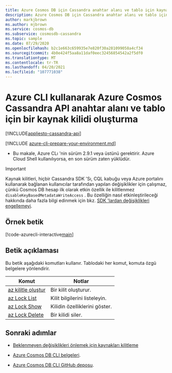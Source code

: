 ```yaml
---
title: Azure Cosmos DB için Cassandra anahtar alanı ve tablo için kaynak kilidi oluşturma
description: Azure Cosmos DB için Cassandra anahtar alanı ve tablo için kaynak kilidi oluşturma
author: markjbrown
ms.author: mjbrown
ms.service: cosmos-db
ms.subservice: cosmosdb-cassandra
ms.topic: sample
ms.date: 07/29/2020
ms.openlocfilehash: b2c1e663c659935e7e820f30a281099058a4cf34
ms.sourcegitcommit: 4b0e424f5aa8a11daf0eec32456854542a2f5df0
ms.translationtype: MT
ms.contentlocale: tr-TR
ms.lasthandoff: 04/20/2021
ms.locfileid: "107771038"
---
```

# <a name="create-a-resource-lock-for-azure-cosmos-cassandra-api-keyspace-and-table-using-azure-cli"></a>Azure CLI kullanarak Azure Cosmos Cassandra API anahtar alanı ve tablo için bir kaynak kilidi oluşturma
[!INCLUDE[appliesto-cassandra-api](../../../includes/appliesto-cassandra-api.md)]

[!INCLUDE [azure-cli-prepare-your-environment.md](../../../../../includes/azure-cli-prepare-your-environment.md)]

- Bu makale, Azure CLı 'nin sürüm 2.9.1 veya üstünü gerektirir. Azure Cloud Shell kullanılıyorsa, en son sürüm zaten yüklüdür.

> [!IMPORTANT]
> Kaynak kilitleri, hiçbir Cassandra SDK 'Sı, CQL kabuğu veya Azure portalını kullanarak bağlanan kullanıcılar tarafından yapılan değişiklikler için çalışmaz, çünkü Cosmos DB hesap ilk olarak etkin özellik ile kilitlenmez `disableKeyBasedMetadataWriteAccess` . Bu özelliğin nasıl etkinleştirileceği hakkında daha fazla bilgi edinmek için bkz. [SDK 'lardan değişiklikleri engellemeyi](../../../role-based-access-control.md#prevent-sdk-changes).

## <a name="sample-script"></a>Örnek betik

[!code-azurecli-interactive[main](../../../../../cli_scripts/cosmosdb/cassandra/lock.sh "Create a resource lock for an Azure Cosmos DB Cassandra API keyspace, and table.")]

## <a name="script-explanation"></a>Betik açıklaması

Bu betik aşağıdaki komutları kullanır. Tablodaki her komut, komuta özgü belgelere yönlendirir.

| Komut | Notlar |
|---|---|
| [az kilitle oluştur](/cli/azure/lock#az_lock_create) | Bir kilit oluşturur. |
| [az Lock List](/cli/azure/lock#az_lock_list) | Kilit bilgilerini listeleyin. |
| [az Lock Show](/cli/azure/lock#az_lock_show) | Kilidin özelliklerini göster. |
| [az Lock Delete](/cli/azure/lock#az_lock_delete) | Bir kilidi siler. |

## <a name="next-steps"></a>Sonraki adımlar

- [Beklenmeyen değişiklikleri önlemek için kaynakları kilitleme](../../../../azure-resource-manager/management/lock-resources.md)

- [Azure Cosmos DB CLI belgeleri](/cli/azure/cosmosdb).

- [Azure Cosmos DB CLI GitHub deposu](https://github.com/Azure-Samples/azure-cli-samples/tree/master/cosmosdb).
